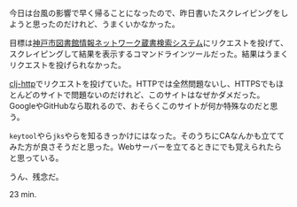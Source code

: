 今日は台風の影響で早く帰ることになったので、昨日書いたスクレイピングをしようと思ったのだけれど、うまくいかなかった。

目標は[神戸市図書館情報ネットワーク蔵書検索システム](https://www.lib.city.kobe.jp/)にリクエストを投げて、スクレイピングして結果を表示するコマンドラインツールだった。結果はうまくリクエストを投げられなかった。

[clj-http](https://github.com/dakrone/clj-http)でリクエストを投げていた。HTTPでは全然問題ないし、HTTPSでもほとんどのサイトで問題ないのだけれど、このサイトはなぜかダメだった。GoogleやGitHubなら取れるので、おそらくこのサイトが何か特殊なのだと思う。

`keytool`やら`jks`やらを知るきっかけにはなった。そのうちにCAなんかも立ててみた方が良さそうだと思った。Webサーバーを立てるときにでも覚えられたらと思っている。

うん、残念だ。

23 min.
